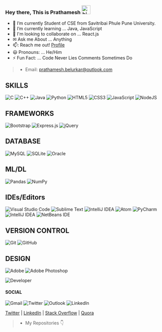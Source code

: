 
### Hey there, This is Prathamesh <img src="https://user-images.githubusercontent.com/1303154/88677602-1635ba80-d120-11ea-84d8-d263ba5fc3c0.gif" width="28px" alt="hi">
  

- 🔭 I’m currently Student of CSE from Savitribai Phule Pune University.
- 🌱 I’m currently learning ... Java, JavaScript
- 🏫 I'm looking to collaborate on ... React.js
- ✉ Ask me About ... Anything
- 📫: Reach me out! [Profile](https://prathameshbelurkar.github.io/Project_)
- 😃 Pronouns: ... He/Him
- ⚡ Fun Fact: ... Code Never Lies Comments Sometimes Do
> - Email: prathamesh.belurkar@outlook.com

## SKILLS
<img alt="C" src="https://img.shields.io/badge/c-%2300599C.svg?style=for-the-badge&logo=c&logoColor=white"/>  <img alt="C++" src="https://img.shields.io/badge/c++-%2300599C.svg?style=for-the-badge&logo=c%2B%2B&logoColor=white"/>  <img alt="Java" src="https://img.shields.io/badge/java-%23ED8B00.svg?style=for-the-badge&logo=java&logoColor=white"/>  <img alt="Python" src="https://img.shields.io/badge/python-%2314354C.svg?style=for-the-badge&logo=python&logoColor=white"/>  <img alt="HTML5" src="https://img.shields.io/badge/html5-%23E34F26.svg?style=for-the-badge&logo=html5&logoColor=white"/>  <img alt="CSS3" src="https://img.shields.io/badge/css3-%231572B6.svg?style=for-the-badge&logo=css3&logoColor=white"/>  <img alt="JavaScript" src="https://img.shields.io/badge/javascript-%23323330.svg?style=for-the-badge&logo=javascript&logoColor=%23F7DF1E"/>  <img alt="NodeJS" src="https://img.shields.io/badge/node.js-%2343853D.svg?style=for-the-badge&logo=node-dot-js&logoColor=white"/>

## FRAMEWORKS
<img alt="Bootstrap" src="https://img.shields.io/badge/bootstrap-%23563D7C.svg?style=for-the-badge&logo=bootstrap&logoColor=white"/>  <img alt="Express.js" src="https://img.shields.io/badge/express.js-%23404d59.svg?style=for-the-badge&logo=express&logoColor=%2361DAFB"/>  <img alt="jQuery" src="https://img.shields.io/badge/jquery-%230769AD.svg?style=for-the-badge&logo=jquery&logoColor=white"/>  

## DATABASE
<img alt="MySQL" src="https://img.shields.io/badge/mysql-%2300f.svg?style=for-the-badge&logo=mysql&logoColor=white"/> <img alt="SQLite" src ="https://img.shields.io/badge/sqlite-%2307405e.svg?style=for-the-badge&logo=sqlite&logoColor=white"/> <img alt="Oracle" src ="https://img.shields.io/badge/oracle-%23F00000.svg?style=for-the-badge&logo=oracle&logoColor=white" />

## ML/DL
<img alt="Pandas" src="https://img.shields.io/badge/pandas-%23150458.svg?style=for-the-badge&logo=pandas&logoColor=white" /> <img alt="NumPy" src="https://img.shields.io/badge/numpy-%23013243.svg?style=for-the-badge&logo=numpy&logoColor=white" /> 

## IDEs/Editors
<img alt="Visual Studio Code" src="https://img.shields.io/badge/VisualStudioCode-0078d7.svg?style=for-the-badge&logo=visual-studio-code&logoColor=white"/> <img alt="Sublime Text" src="https://img.shields.io/badge/sublime_text-%23575757.svg?style=for-the-badge&logo=sublime-text&logoColor=important"/> <img alt="IntelliJ IDEA" src="https://img.shields.io/badge/IntelliJIDEA-000000.svg?style=for-the-badge&logo=intellij-idea&logoColor=white"/> <img alt="Atom" src="https://img.shields.io/badge/Atom-%2366595C.svg?style=for-the-badge&logo=atom&logoColor=white"/> <img alt="PyCharm" src="https://img.shields.io/badge/pycharm-143?style=for-the-badge&logo=pycharm&logoColor=black&color=black&labelColor=green"/> <img alt="IntelliJ IDEA" src="https://img.shields.io/badge/IntelliJIDEA-000000.svg?style=for-the-badge&logo=intellij-idea&logoColor=white"/> <img alt="NetBeans IDE" src="https://img.shields.io/badge/NetBeansIDE-1B6AC6.svg?style=for-the-badge&logo=apache-netbeans-ide&logoColor=white"/> 

## VERSION CONTROL
<img alt="Git" src="https://img.shields.io/badge/git-%23F05033.svg?style=for-the-badge&logo=git&logoColor=white"/> <img alt="GitHub" src="https://img.shields.io/badge/github-%23121011.svg?style=for-the-badge&logo=github&logoColor=white"/>

## DESIGN
<img alt="Adobe" src="https://img.shields.io/badge/adobe-%23FF0000.svg?style=for-the-badge&logo=adobe&logoColor=white"/>   <img alt="Adobe Photoshop" src="https://img.shields.io/badge/adobephotoshop-%2331A8FF.svg?style=for-the-badge&logo=adobephotoshop&logoColor=white"/>   

![Developer](https://media.giphy.com/media/VTtANKl0beDFQRLDTh/giphy.gif)

#### SOCIAL 
<img alt="Gmail" src="https://img.shields.io/badge/Gmail-D14836?style=for-the-badge&logo=gmail&logoColor=white" /> <img alt="Twitter" src="https://img.shields.io/badge/<@the_pbx_>-%231DA1F2.svg?style=for-the-badge&logo=Twitter&logoColor=white"/> <img alt="Outlook" src="https://img.shields.io/badge/Microsoft_Outlook-0078D4?style=for-the-badge&logo=microsoft-outlook&logoColor=white" /> <img alt="LinkedIn" src="https://img.shields.io/badge/linkedin-%230077B5.svg?style=for-the-badge&logo=linkedin&logoColor=white"/> 

[Twitter](https://twitter.com/the_pbx_) | [LinkedIn](https://in.linkedin.com/in/prathameshbelurkar) | [Stack Overflow](https://stackoverflow.com/story/prathamesh_belurkar) | [Quora](https://quora.com/profile/Prathamesh-Belurkar)
 
> - My Repositories 👇
